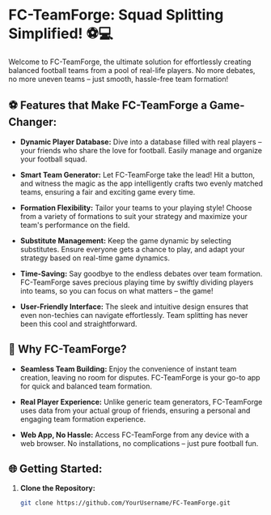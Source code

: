 # FC-TeamForge: Squad Splitting Simplified! ⚽💻

Welcome to FC-TeamForge, the ultimate solution for effortlessly creating balanced football teams from a pool of real-life players. No more debates, no more uneven teams – just smooth, hassle-free team formation!

## ⚽ Features that Make FC-TeamForge a Game-Changer:

- **Dynamic Player Database:** Dive into a database filled with real players – your friends who share the love for football. Easily manage and organize your football squad.

- **Smart Team Generator:** Let FC-TeamForge take the lead! Hit a button, and witness the magic as the app intelligently crafts two evenly matched teams, ensuring a fair and exciting game every time.

- **Formation Flexibility:** Tailor your teams to your playing style! Choose from a variety of formations to suit your strategy and maximize your team's performance on the field.

- **Substitute Management:** Keep the game dynamic by selecting substitutes. Ensure everyone gets a chance to play, and adapt your strategy based on real-time game dynamics.

- **Time-Saving:** Say goodbye to the endless debates over team formation. FC-TeamForge saves precious playing time by swiftly dividing players into teams, so you can focus on what matters – the game!

- **User-Friendly Interface:** The sleek and intuitive design ensures that even non-techies can navigate effortlessly. Team splitting has never been this cool and straightforward.

## 🚀 Why FC-TeamForge?

- **Seamless Team Building:** Enjoy the convenience of instant team creation, leaving no room for disputes. FC-TeamForge is your go-to app for quick and balanced team formation.

- **Real Player Experience:** Unlike generic team generators, FC-TeamForge uses data from your actual group of friends, ensuring a personal and engaging team formation experience.

- **Web App, No Hassle:** Access FC-TeamForge from any device with a web browser. No installations, no complications – just pure football fun.

## 🌐 Getting Started:

1. **Clone the Repository:**
   ```bash
   git clone https://github.com/YourUsername/FC-TeamForge.git
